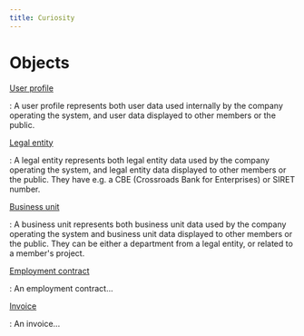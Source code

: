 ```yaml
---
title: Curiosity
---
```


# Objects

[User profile](/documentation/objects/users)

:   A user profile represents both user data used internally by the company
    operating the system, and user data displayed to other members or the
    public.

[Legal entity](/documentation/objects/entities)

:   A legal entity represents both legal entity data used by the company
    operating the system, and legal entity data displayed to other members or
    the public. They have e.g. a CBE (Crossroads Bank for Enterprises) or SIRET
    number.

[Business unit](/documentation/objects/units)

:   A business unit represents both business unit data used by the company
    operating the system and business unit data displayed to other members or
    the public. They can be either a department from a legal entity, or related
    to a member's project.

[Employment contract](/documentation/objects/contracts)

:   An employment contract...

[Invoice](/documentation/objects/invoices)

:   An invoice...
